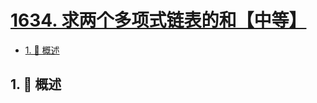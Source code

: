 # [1634. 求两个多项式链表的和【中等】](https://github.com/tnotesjs/TNotes.leetcode/tree/main/notes/1634.%20%E6%B1%82%E4%B8%A4%E4%B8%AA%E5%A4%9A%E9%A1%B9%E5%BC%8F%E9%93%BE%E8%A1%A8%E7%9A%84%E5%92%8C%E3%80%90%E4%B8%AD%E7%AD%89%E3%80%91)

<!-- region:toc -->

- [1. 📝 概述](#1--概述)

<!-- endregion:toc -->

## 1. 📝 概述

